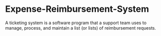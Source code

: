 # Expense-Reimbursement-System
A ticketing system is a software program that a support team uses to manage, process, and maintain a list (or lists) of reimbursement requests.
